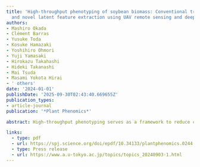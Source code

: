```yaml
---
title: 'High-throughput phenotyping of soybean biomass: Conventional trait estimation
  and novel latent feature extraction using UAV remote sensing and deep learning models'
authors:
- Mashiro Okada
- Clément Barras
- Yusuke Toda
- Kosuke Hamazaki
- Yoshihiro Ohmori
- Yuji Yamasaki
- Hirokazu Takahashi
- Hideki Takanashi
- Mai Tsuda
- Masami Yokota Hirai
- ' others'
date: '2024-01-01'
publishDate: '2025-09-30T02:43:40.669655Z'
publication_types:
- article-journal
publication: '*Plant Phenomics*'

abstract: High-throughput phenotyping serves as a framework to reduce chronological costs and accelerate breeding cycles. In this study, we developed models to estimate the phenotypes of biomass-related traits in soybean (_Glycine max_) using unmanned aerial vehicle (UAV) remote sensing and deep learning models. In 2018, a field experiment was conducted using 198 soybean germplasm accessions with known whole-genome sequences under 2 irrigation conditions: drought and control. We used a convolutional neural network (CNN) as a model to estimate the phenotypic values of 5 conventional biomass-related traits: dry weight, main stem length, numbers of nodes and branches, and plant height. We utilized manually measured phenotypes of conventional traits along with RGB images and digital surface models from UAV remote sensing to train our CNN models. The accuracy of the developed models was assessed through 10-fold cross-validation, which demonstrated their ability to accurately estimate the phenotypes of all conventional traits simultaneously. Deep learning enabled us to extract features that exhibited strong correlations with the output (i.e., phenotypes of the target traits) and accurately estimate the values of the features from the input data. We considered the extracted low-dimensional features as phenotypes in the latent space and attempted to annotate them based on the phenotypes of conventional traits. Furthermore, we validated whether these low-dimensional latent features were genetically controlled by assessing the accuracy of genomic predictions. The results revealed the potential utility of these low-dimensional latent features in actual breeding scenarios. 

links:
  - type: pdf
  - url: https://spj.science.org/doi/epdf/10.34133/plantphenomics.0244
  - type: Press release
  - url: https://www.a.u-tokyo.ac.jp/topics/topics_20240903-1.html
---
```


